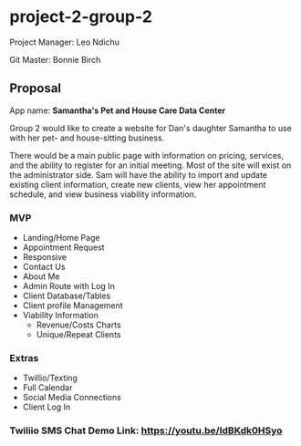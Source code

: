 # project-2-group-2
Project Manager: Leo Ndichu

Git Master: Bonnie Birch


## Proposal

App name: __Samantha's Pet and House Care Data Center__

Group 2 would like to create a website for Dan's daughter Samantha to use with her pet- and house-sitting business. 

There would be a main public page with information on pricing, services, and the ability to register for an initial meeting. Most of the site will exist on the administrator side. Sam will have the ability to import and update existing client information, create new clients, view her appointment schedule, and view business viability information. 

### MVP
* Landing/Home Page
* Appointment Request
* Responsive
* Contact Us
* About Me
* Admin Route with Log In
* Client Database/Tables
* Client profile Management
* Viability Information
  * Revenue/Costs Charts
  * Unique/Repeat Clients

### Extras
* Twillio/Texting
* Full Calendar
* Social Media Connections
* Client Log In 

### Twiliio SMS Chat Demo Link: https://youtu.be/IdBKdk0HSyo

